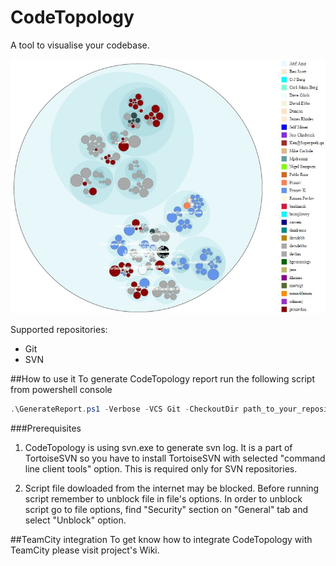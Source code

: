 # CodeTopology
A tool to visualise your codebase.

![TortoiseSVN install](https://github.com/synergy-software/CodeTopology/blob/master/doc/sample01.jpg?raw=true)

Supported repositories:
* Git
* SVN


##How to use it
To generate CodeTopology report run the following script from powershell console

```powershell
.\GenerateReport.ps1 -Verbose -VCS Git -CheckoutDir path_to_your_repository_checkout_dir
```

###Prerequisites
1. CodeTopology is using svn.exe to generate svn log. It is a part of TortoiseSVN so you have to install TortoiseSVN with selected "command line client tools" option. This is required only for SVN repositories.

2. Script file dowloaded from the internet may be blocked. Before running script remember to unblock file in file's options. In order to unblock script go to file options, find "Security" section on "General" tab and select "Unblock" option.


##TeamCity integration
To get know how to integrate CodeTopology with TeamCity please visit project's Wiki.
